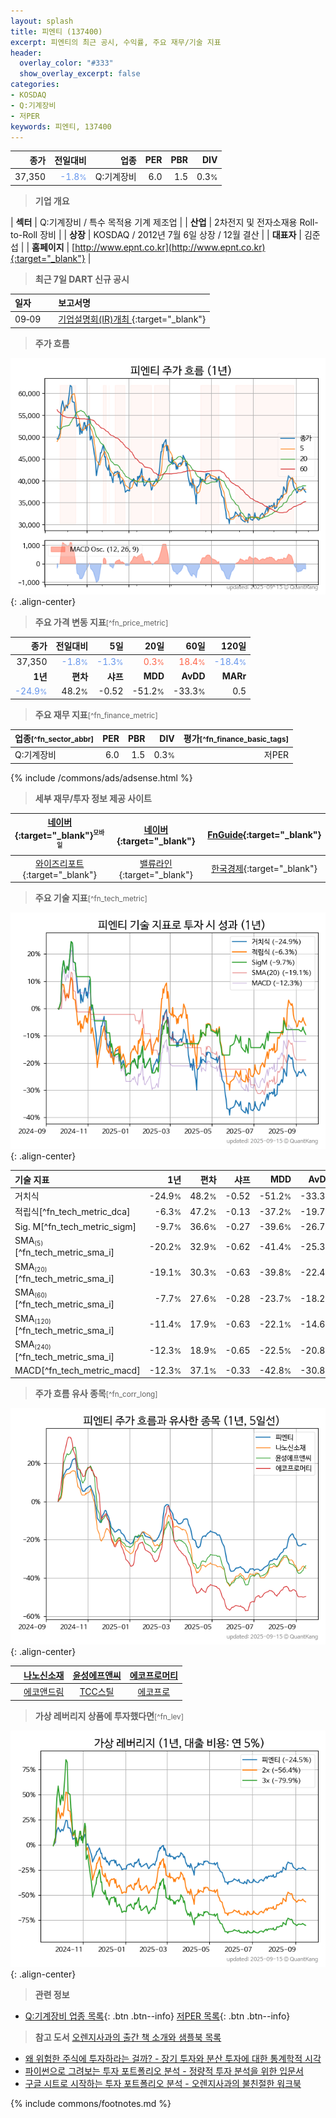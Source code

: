 ```yaml
---
layout: splash
title: 피엔티 (137400)
excerpt: 피엔티의 최근 공시, 수익률, 주요 재무/기술 지표
header:
  overlay_color: "#333"
  show_overlay_excerpt: false
categories:
- KOSDAQ
- Q:기계장비
- 저PER
keywords: 피엔티, 137400
---
```


| **종가** | **전일대비** | **업종** | **PER** | **PBR** | **DIV** |
| -------: | -----------: | -------: | ------: | ------: | ------: |
| 37,350 | <span style="color: cornflowerblue">-1.8<small>%</small></span> | Q:기계장비 | 6.0 | 1.5 | 0.3<small>%</small> |

<!-- more -->


> **기업 개요**<a id="company"></a>

| <span style="white-space:nowrap;">**섹터**</span> | Q:기계장비 / 특수 목적용 기계 제조업 |
| <span style="white-space:nowrap;">**산업**</span> | 2차전지 및 전자소재용 Roll-to-Roll 장비 |
| <span style="white-space:nowrap;">**상장**</span> | KOSDAQ / 2012년 7월 6일 상장 / 12월 결산 |
| <span style="white-space:nowrap;">**대표자**</span> | 김준섭 |
| <span style="white-space:nowrap;">**홈페이지**</span> | [http://www.epnt.co.kr](http://www.epnt.co.kr){:target="_blank"} |


> **최근 7일 DART 신규 공시**<a id="dart"></a>

| **일자** |      | **보고서명** |
| :------- | :--- | :----------- |
| 09&#x2011;09 | | [기업설명회(IR)개최              ](https://dart.fss.or.kr/dsaf001/main.do?rcpNo=20250909900055){:target="_blank"} |


> **주가 흐름**<a id="price"></a>

![137400](/stock/images/137400.png){: .align-center}


> **주요 가격 변동 지표**<small>[^fn_price_metric]</small>

| **종가** | **전일대비** | **5일** | **20일** | **60일** | **120일** |
| -------: | -----------: | ------: | -------: | -------: | --------: |
| 37,350 | <span style="color: cornflowerblue">-1.8<small>%</small></span> | <span style="color: cornflowerblue">-1.3<small>%</small></span> | <span style="color: tomato">0.3<small>%</small></span> | <span style="color: tomato">18.4<small>%</small></span> | <span style="color: cornflowerblue">-18.4<small>%</small></span> |
| **1년** | **편차** | **샤프** | **MDD** | **AvDD** | **MARr** |
| <span style="color: cornflowerblue">-24.9<small>%</small></span> | 48.2<small>%</small> | -0.52 | -51.2<small>%</small> | -33.3<small>%</small> | 0.5 |


> **주요 재무 지표**<small>[^fn_finance_metric]</small>

| **업종**<small>[^fn_sector_abbr]</small> | **PER** | **PBR** | **DIV** | **평가**<small>[^fn_finance_basic_tags]</small> |
| :--------------------------------------- | ------: | ------: | ------: | ----------------------------------------------: |
| Q:기계장비 | 6.0 | 1.5 | 0.3<small>%</small> | 저PER |



{% include /commons/ads/adsense.html %}

> **세부 재무/투자 정보 제공 사이트**

| [네이버](https://m.stock.naver.com/domestic/stock/137400/finance/summary){:target="_blank"}<sup><small>모바일</small></sup> | [네이버](https://finance.naver.com/item/coinfo.naver?code=137400){:target="_blank"} | [FnGuide](https://comp.fnguide.com/SVO2/ASP/SVD_Invest.asp?gicode=A137400&MenuYn=Y){:target="_blank"} |
| :---: | :---: | :---: |
| [와이즈리포트](https://comp.wisereport.co.kr/company/c1040001.aspx?cmp_cd=137400){:target="_blank"} | [밸류라인](https://www.valueline.co.kr/finance/summary/137400){:target="_blank"} | [한국경제](https://markets.hankyung.com/stock/137400/financial-summary){:target="_blank"} |


> **주요 기술 지표**<small>[^fn_tech_metric]</small>


![137400](/stock/images/137400_tech.png){: .align-center}

| **기술 지표** | **1년** | **편차** | **샤프** | **MDD** | **AvDD** |
| :------------ | ------: | -----------: | -------: | ------: | -------: |
| 거치식 | -24.9<small>%</small> | 48.2<small>%</small> | -0.52 | -51.2<small>%</small> | -33.3<small>%</small> |
| 적립식[^fn_tech_metric_dca] | -6.3<small>%</small> | 47.2<small>%</small> | -0.13 | -37.2<small>%</small> | -19.7<small>%</small> |
| Sig. M[^fn_tech_metric_sigm] | -9.7<small>%</small> | 36.6<small>%</small> | -0.27 | -39.6<small>%</small> | -26.7<small>%</small> |
| SMA<small><sub>(5)</sub></small>[^fn_tech_metric_sma_i] | -20.2<small>%</small> | 32.9<small>%</small> | -0.62 | -41.4<small>%</small> | -25.3<small>%</small> |
| SMA<small><sub>(20)</sub></small>[^fn_tech_metric_sma_i] | -19.1<small>%</small> | 30.3<small>%</small> | -0.63 | -39.8<small>%</small> | -22.4<small>%</small> |
| SMA<small><sub>(60)</sub></small>[^fn_tech_metric_sma_i] | -7.7<small>%</small> | 27.6<small>%</small> | -0.28 | -23.7<small>%</small> | -18.2<small>%</small> |
| SMA<small><sub>(120)</sub></small>[^fn_tech_metric_sma_i] | -11.4<small>%</small> | 17.9<small>%</small> | -0.63 | -22.1<small>%</small> | -14.6<small>%</small> |
| SMA<small><sub>(240)</sub></small>[^fn_tech_metric_sma_i] | -12.3<small>%</small> | 18.9<small>%</small> | -0.65 | -22.5<small>%</small> | -20.8<small>%</small> |
| MACD[^fn_tech_metric_macd] | -12.3<small>%</small> | 37.1<small>%</small> | -0.33 | -42.8<small>%</small> | -30.8<small>%</small> |


> **주가 흐름 유사 종목**<a id="corr"></a><small>[^fn_corr_long]</small>

![137400](/stock/images/137400_corr.png){: .align-center}

|       | [나노신소재](/121600/) | [윤성에프앤씨](/372170/) | [에코프로머티](/450080/) |
| :---: | :------------------------------------: | :------------------------------------: | :------------------------------------: |
|       | [에코앤드림](/101360/) | [TCC스틸](/002710/) | [에코프로](/086520/) |


> **가상 레버리지 상품에 투자했다면**<a id="2x"></a><small>[^fn_lev]</small>

![137400](/stock/images/137400_2x.png){: .align-center}


> **관련 정보**

- [Q:기계장비 업종 목록](/stats/sector/kosdaq_업종_기계장비_종목/){: .btn .btn--info} [저PER 목록](/fn/fn_low_per/){: .btn .btn--info}

> **참고 도서** [오렌지사과의 출간 책 소개와 샘플북 목록](https://kongdori.tistory.com/691)

- [왜 위험한 주식에 투자하라는 걸까? - 장기 투자와 분산 투자에 대한 통계학적 시각](https://kongdori.tistory.com/421)
- [파이썬으로 그려보는 투자 포트폴리오 분석  - 정량적 투자 분석을 위한 입문서](https://kongdori.tistory.com/643)
- [구글 시트로 시작하는 투자 포트폴리오 분석 - 오렌지사과의 불친절한 워크북](https://kongdori.tistory.com/449)


{% include commons/footnotes.md %}